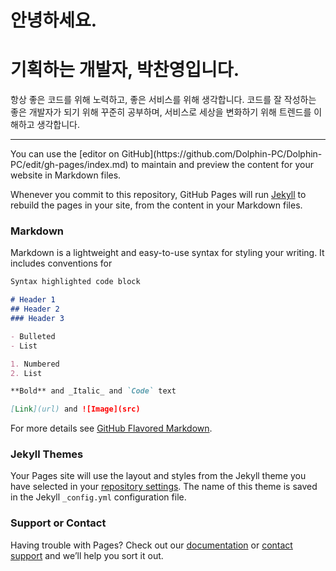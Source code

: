 # 안녕하세요.
# 기획하는 개발자, 박찬영입니다.
항상 좋은 코드를 위해 노력하고, 좋은 서비스를 위해 생각합니다.
코드를 잘 작성하는 좋은 개발자가 되기 위해 꾸준히 공부하며,
서비스로 세상을 변화하기 위해 트렌드를 이해하고 생각합니다.
<hr/>
You can use the [editor on GitHub](https://github.com/Dolphin-PC/Dolphin-PC/edit/gh-pages/index.md) to maintain and preview the content for your website in Markdown files.

Whenever you commit to this repository, GitHub Pages will run [Jekyll](https://jekyllrb.com/) to rebuild the pages in your site, from the content in your Markdown files.

### Markdown

Markdown is a lightweight and easy-to-use syntax for styling your writing. It includes conventions for

```markdown
Syntax highlighted code block

# Header 1
## Header 2
### Header 3

- Bulleted
- List

1. Numbered
2. List

**Bold** and _Italic_ and `Code` text

[Link](url) and ![Image](src)
```

For more details see [GitHub Flavored Markdown](https://guides.github.com/features/mastering-markdown/).

### Jekyll Themes

Your Pages site will use the layout and styles from the Jekyll theme you have selected in your [repository settings](https://github.com/Dolphin-PC/Dolphin-PC/settings). The name of this theme is saved in the Jekyll `_config.yml` configuration file.

### Support or Contact

Having trouble with Pages? Check out our [documentation](https://docs.github.com/categories/github-pages-basics/) or [contact support](https://support.github.com/contact) and we’ll help you sort it out.
